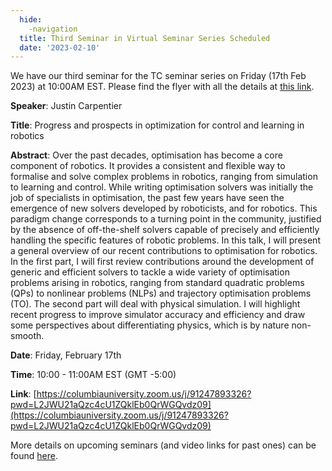 ```yaml
---
  hide:
    -navigation
  title: Third Seminar in Virtual Seminar Series Scheduled
  date: '2023-02-10'
---
```


We have our third seminar for the TC seminar series on Friday (17th Feb 2023) at 10:00AM EST. Please find the flyer with all the details at [this link](../assets/flyer_JustinCarpentier-Feb17.pdf).

**Speaker**: Justin Carpentier

**Title**: Progress and prospects in optimization for control and learning in robotics

**Abstract**: Over the past decades, optimisation has become a core component of robotics. It provides a consistent and flexible way to formalise and solve complex problems in robotics, ranging from simulation to learning and control. While writing optimisation solvers was initially the job of specialists in optimisation, the past few years have seen the emergence of new solvers developed by roboticists, and for robotics. This paradigm change corresponds to a turning point in the community, justified by the absence of off-the-shelf solvers capable of precisely and efficiently handling the specific features of robotic problems. In this talk, I will present a general overview of our recent contributions to optimisation for robotics. In the first part, I will first review contributions around the development of generic and efficient solvers to tackle a wide variety of optimisation problems arising in robotics, ranging from standard quadratic problems (QPs) to nonlinear problems (NLPs) and trajectory optimisation problems (TO). The second part will deal with physical simulation. I will highlight recent progress to improve simulator accuracy and efficiency and draw some perspectives about differentiating physics, which is by nature non-smooth.

**Date**: Friday, February 17th

**Time**: 10:00 - 11:00AM EST (GMT -5:00)

**Link**: [https://columbiauniversity.zoom.us/j/91247893326?pwd=L2JWU21aQzc4cU1ZQklEb0QrWGQvdz09](https://columbiauniversity.zoom.us/j/91247893326?pwd=L2JWU21aQzc4cU1ZQklEb0QrWGQvdz09)


More details on upcoming seminars (and video links for past ones) can be found [here](../seminars.md).

